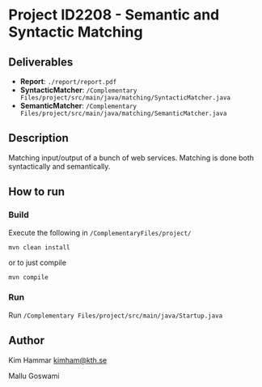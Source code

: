 # Project ID2208 - Semantic and Syntactic Matching

## Deliverables

- **Report**: `./report/report.pdf`
- **SyntacticMatcher**: `/Complementary Files/project/src/main/java/matching/SyntacticMatcher.java`
- **SemanticMatcher**: `/Complementary Files/project/src/main/java/matching/SemanticMatcher.java`

## Description 

Matching input/output of a bunch of web services. Matching is done both syntactically and semantically.

## How to run

### Build

Execute the following in `/ComplementaryFiles/project/`

`mvn clean install`

or to just compile

`mvn compile`

### Run

Run `/Complementary Files/project/src/main/java/Startup.java`
  
## Author
 
Kim Hammar  <kimham@kth.se>

Mallu Goswami